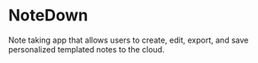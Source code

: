 # NoteDown
Note taking app that allows users to create, edit, export, and save personalized templated notes to the cloud.

